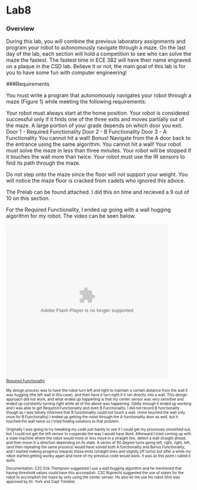 Lab8
====

### Overview
During this lab, you will combine the previous laboratory assignments and program your robot to autonomously 
navigate through a maze. On the last day of the lab, each section will hold a competition to see who can solve 
the maze the fastest. The fastest time in ECE 382 will have their name engraved on a plaque in the CSD lab. Believe 
it or not, the main goal of this lab is for you to have some fun with computer engineering!

###Requirements

You must write a program that autonomously navigates your robot through a maze (Figure 1) while meeting the following requirements:

Your robot must always start at the home position.
Your robot is considered successful only if it finds one of the three exits and moves partially out of the maze.
A large portion of your grade depends on which door you exit.
Door 1 - Required Functionality
Door 2 - B Functionality
Door 3 - A Functionality
You cannot hit a wall!
Bonus! Navigate from the A door back to the entrance using the same algorithm.
You cannot hit a wall!
Your robot must solve the maze in less than three minutes.
Your robot will be stopped if it touches the wall more than twice.
Your robot must use the IR sensors to find its path through the maze.

Do not step onto the maze since the floor will not support your weight. You will notice the maze floor is cracked 
from cadets who ignored this advice.

The Prelab can be found attached. I did this on time and recieved a 9 out of 10 on this section.

For the Required Functionality, I ended up going with a wall hugging algorithm for my robot. The video can be seen below.

<embed width="440" height="420" type="application/x-shockwave-flash" src="http://v8.tinypic.com/player.swf?file=2hgd27n&s=8"><br><font size="1"><a href="http://tinypic.com/player.php?v=2hgd27n&s=8">Required Functionality</a>

My design process was to have the robot turn left and right to maintain a certain distance from the wall it was hugging (the left wall in this case), and then have it turn right if it ran directly into a wall. This design approach did not work, and what ended up happening is that my center sensor was very sensitive and ended up constantly turning right while all of the above was happening. Oddly enough it ended up working and I was able to get Required Functionality and even B Functionality. I did not record B functionality though as I was falsely informed that B functionality could not touch a wall. (mine touched the wall only once for B Functionality) I ended up getting the robot through the A functionality door as well, but it touched the wall twice so I tried finding solutions to that problem.

Originally I was going to try tweaking my code just barely to see if I could get my processes smoothed out, but I could not get the left sensor to cooperate the way I would have liked. Afterward I tried coming up with a state machine where the robot would more or less move in a straight line, detect a wall straight ahead, and then move in a direction depending on its state. A series of 90 degree turns going left, right, right, left, (and then repeating the same process) would have solved both A functionality and Bonus Functionality, and I started making progress towards those ends (straight lines and slightly off turns) but after a while my robot started getting wonky again and none of my previous code would work. It was as this point I called it quits.

Documentation: C2C Erik Thompson suggested I use a wall hugging algorithm and he mentioned that having threshold values could have this accomplish. C2C Ruprecht suggested the use of states for the robot to accomplish the maze by only using the center sensor. He also let me use his robot (this was approved by Dr. York and Capt Trimble).

